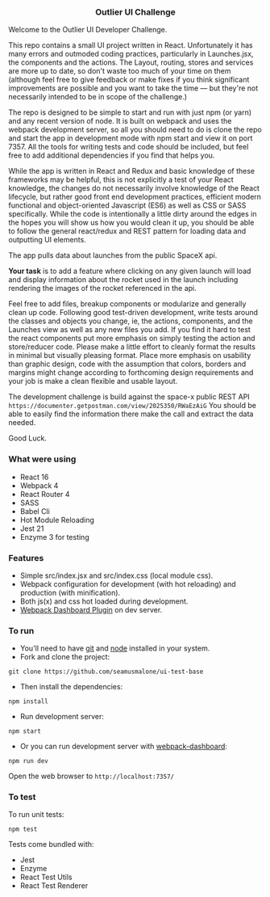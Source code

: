 
<p align="center">
    <h3 align="center">Outlier UI Challenge<br></h3>
</p>

Welcome to the Outlier UI Developer Challenge.

This repo contains a small UI project written in React. Unfortunately it has many errors and 
outmoded coding practices, particularly in Launches.jsx, the components and the actions. The Layout, routing,
stores and services are more up to date, so don't waste too much of your time on them (although
feel free to give feedback or make fixes if you think significant improvements are possible and you want to take 
the time — but they're not necessarily intended to be in scope of the challenge.)

The repo is designed to be simple to start and run with just npm (or yarn) and any recent version of node.
It is built on webpack and uses the webpack development server, so all you should need to do is clone the 
repo and start the app in development mode with npm start and view it on port 7357. All the tools 
for writing tests and code should be included, but feel free to add additional dependencies if you find that
helps you.

While the app is written in React and Redux and basic knowledge of these frameworks may be helpful,
 this is not explicitly a test of your React knowledge, the changes do not
necessarily involve knowledge of the React lifecycle, but rather good front end development practices,
 efficient modern functional and object-oriented Javascript (ES6) as well as CSS or SASS specifically.
 While the code is intentionally a little dirty around the edges in the hopes you will show us how you would 
 clean it up, you should be able to follow the general react/redux and REST pattern for loading data and 
 outputting UI elements.

The app pulls data about launches from the public SpaceX api. 

**Your task** is to add a feature where clicking
on any given launch will load and display information about the rocket used in the launch including rendering
the images of the rocket referenced in the api. 

Feel free to add files, breakup components or modularize and generally clean up code. Following good
test-driven development, write tests around the classes and objects you change, ie, the actions,
components, and the Launches view as well as any new files you add. If you find it hard to test the react
components put more emphasis on simply testing the action and store/reducer code. Please make a little effort
to cleanly format the results in minimal but visually pleasing format. Place more emphasis on usability than
graphic design, code with the assumption that colors, borders and margins might change according to forthcoming
design requirements and your job is make a clean flexible and usable layout.

The development challenge is build against the space-x public REST API `https://documenter.getpostman.com/view/2025350/RWaEzAiG`
You should be able to easily find the information there make the call and extract the data needed.

Good Luck.

### What were using

* React 16
* Webpack 4
* React Router 4
* SASS
* Babel Cli
* Hot Module Reloading
* Jest 21 
* Enzyme 3 for testing

### Features

* Simple src/index.jsx and src/index.css (local module css).
* Webpack configuration for development (with hot reloading) and production (with minification).
* Both js(x) and css hot loaded during development.
* [Webpack Dashboard Plugin](https://github.com/FormidableLabs/webpack-dashboard) on dev server.

### To run

* You'll need to have [git](https://git-scm.com/) and [node](https://nodejs.org/en/) installed in your system.
* Fork and clone the project:

```
git clone https://github.com/seamusmalone/ui-test-base
```

* Then install the dependencies:

```
npm install
```

* Run development server:

```
npm start
```

* Or you can run development server with [webpack-dashboard](https://github.com/FormidableLabs/webpack-dashboard):

```
npm run dev
```

Open the web browser to `http://localhost:7357/`


### To test
To run unit tests:

```
npm test
```

Tests come bundled with:

* Jest
* Enzyme
* React Test Utils
* React Test Renderer
